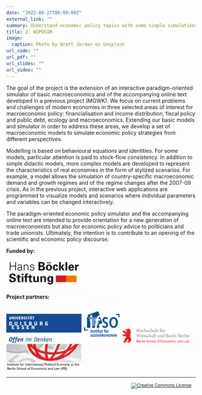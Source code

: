 ```yaml
---
date: "2022-09-27T00:00:00Z"
external_link: ""
summary: Understand economic policy topics with some simple simulations.
title: 2. WIPOSIM
image:
  caption: Photo by Brett Jordan on Unsplash
url_code: ""
url_pdf: ""
url_slides: ""
url_video: ""
---
```


The goal of the project is the extension of an interactive paradigm-oriented simulator of basic macroeconomics and of the accompanying online text developed in a previous project (MGWK). We focus on current problems and challenges of modern economies in three selected areas of interest for macroeconomic policy: financialisation and income distribution, fiscal policy and public debt, ecology and macroeconomics. Extending our basic models and simulator in order to address these areas, we develop a set of macroeconomic models to simulate economic policy strategies from different perspectives.

Modelling is based on behavioural equations and identities. For some models, particular attention is paid to stock-flow consistency. In addition to simple didactic models, more complex models are developed to represent the characteristics of real economies in the form of stylized scenarios. For example, a model allows the simulation of country-specific macroeconomic demand and growth regimes and of the regime changes after the 2007-09 crisis. As in the previous project, interactive web applications are programmed to visualize models and scenarios where individual parameters and variables can be changed interactively.

The paradigm-oriented economic policy simulator and the accompanying online text are intended to provide orientation for a new generation of macroeconomists but also for economic policy advice to politicians and trade unionists. Ultimately, the intention is to contribute to an opening of the scientific and economic policy discourse.

**Funded by:**

<div class="row">
  <img src="hbs.png" width="200">
</div>

**Project partners:**

<div class="row">
    <img src="ude.png" width="200">
    <img src="ifso.png" width="100">
    <img src="hwr.png" width="180" height="40">
    <img src="ipe.jpg" width="200">
</div>

<hr>

<head>
<style> p.indent{ padding-right: 1em } </style>
</head>
<p style="font-size:80%;text-align:right" class="indent">
<a rel="license" href="http://creativecommons.org/licenses/by-nc-nd/4.0/">
<img alt="Creative Commons License" style="border-width:0" src="https://i.creativecommons.org/l/by-nc-nd/4.0/88x31.png" />
</a>
</p>





